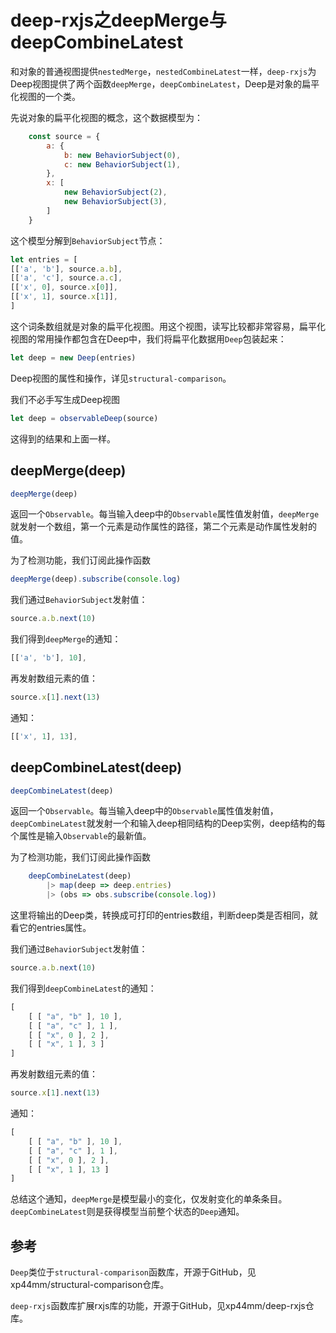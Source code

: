 # deep-rxjs之deepMerge与deepCombineLatest

和对象的普通视图提供`nestedMerge`，`nestedCombineLatest`一样，`deep-rxjs`为Deep视图提供了两个函数`deepMerge`，`deepCombineLatest`，Deep是对象的扁平化视图的一个类。

先说对象的扁平化视图的概念，这个数据模型为：

```js
    const source = {
        a: {
            b: new BehaviorSubject(0),
            c: new BehaviorSubject(1),        
        },
        x: [
            new BehaviorSubject(2), 
            new BehaviorSubject(3),
        ]
    }
```

这个模型分解到`BehaviorSubject`节点：

```js
let entries = [
[['a', 'b'], source.a.b],
[['a', 'c'], source.a.c],
[['x', 0], source.x[0]],
[['x', 1], source.x[1]], 
]
```

这个词条数组就是对象的扁平化视图。用这个视图，读写比较都非常容易，扁平化视图的常用操作都包含在Deep中，我们将扁平化数据用`Deep`包装起来：

```js
let deep = new Deep(entries)
```

Deep视图的属性和操作，详见`structural-comparison`。

我们不必手写生成Deep视图

```js
let deep = observableDeep(source)
```

这得到的结果和上面一样。

## deepMerge(deep)

```js
deepMerge(deep)
```

返回一个`Observable`。每当输入deep中的`Observable`属性值发射值，`deepMerge`就发射一个数组，第一个元素是动作属性的路径，第二个元素是动作属性发射的值。

为了检测功能，我们订阅此操作函数

```js
deepMerge(deep).subscribe(console.log)
```

我们通过`BehaviorSubject`发射值：

```js
source.a.b.next(10)
```

我们得到`deepMerge`的通知：

```js
[['a', 'b'], 10],
```

再发射数组元素的值：

```js
source.x[1].next(13)
```

通知：

```js
[['x', 1], 13],
```



## deepCombineLatest(deep)

```js
deepCombineLatest(deep)
```

返回一个`Observable`。每当输入deep中的`Observable`属性值发射值，`deepCombineLatest`就发射一个和输入deep相同结构的Deep实例，deep结构的每个属性是输入`Observable`的最新值。

为了检测功能，我们订阅此操作函数

```js
    deepCombineLatest(deep)
        |> map(deep => deep.entries)
        |> (obs => obs.subscribe(console.log))
```

这里将输出的Deep类，转换成可打印的entries数组，判断deep类是否相同，就看它的entries属性。

我们通过`BehaviorSubject`发射值：

```js
source.a.b.next(10)
```

我们得到`deepCombineLatest`的通知：

```js
[
    [ [ "a", "b" ], 10 ],
    [ [ "a", "c" ], 1 ],
    [ [ "x", 0 ], 2 ],
    [ [ "x", 1 ], 3 ]
]
```

再发射数组元素的值：

```js
source.x[1].next(13)
```

通知：

```js
[
    [ [ "a", "b" ], 10 ],
    [ [ "a", "c" ], 1 ],
    [ [ "x", 0 ], 2 ],
    [ [ "x", 1 ], 13 ]
]
```

总结这个通知，`deepMerge`是模型最小的变化，仅发射变化的单条条目。`deepCombineLatest`则是获得模型当前整个状态的`Deep`通知。

## 参考

`Deep`类位于`structural-comparison`函数库，开源于GitHub，见xp44mm/structural-comparison仓库。

`deep-rxjs`函数库扩展rxjs库的功能，开源于GitHub，见xp44mm/deep-rxjs仓库。

